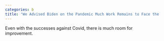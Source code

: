 ```yaml
---
categories: b
title: "We Advised Biden on the Pandemic Much Work Remains to Face the Next Crisis"
---
```

Even with the successes against Covid, there is much room for improvement.